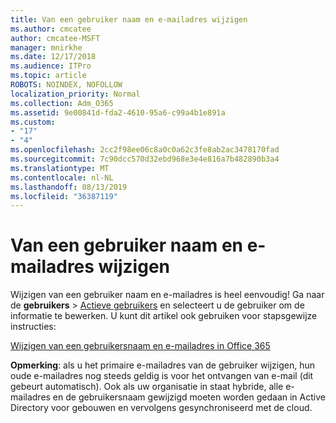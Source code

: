 ```yaml
---
title: Van een gebruiker naam en e-mailadres wijzigen
ms.author: cmcatee
author: cmcatee-MSFT
manager: mnirkhe
ms.date: 12/17/2018
ms.audience: ITPro
ms.topic: article
ROBOTS: NOINDEX, NOFOLLOW
localization_priority: Normal
ms.collection: Adm_O365
ms.assetid: 9e00841d-fda2-4610-95a6-c99a4b1e891a
ms.custom:
- "17"
- "4"
ms.openlocfilehash: 2cc2f98ee06c8a0c0a62c3fe8ab2ac3478170fad
ms.sourcegitcommit: 7c90dcc570d32ebd968e3e4e816a7b482890b3a4
ms.translationtype: MT
ms.contentlocale: nl-NL
ms.lasthandoff: 08/13/2019
ms.locfileid: "36387119"
---
```

# <a name="change-a-users-name-and-email-address"></a>Van een gebruiker naam en e-mailadres wijzigen

Wijzigen van een gebruiker naam en e-mailadres is heel eenvoudig! Ga naar de **gebruikers** \> [Actieve gebruikers](https://go.microsoft.com/fwlink/p/?linkid=834822) en selecteert u de gebruiker om de informatie te bewerken. U kunt dit artikel ook gebruiken voor stapsgewijze instructies:
  
[Wijzigen van een gebruikersnaam en e-mailadres in Office 365](https://docs.microsoft.com/en-us/office365/admin/add-users/change-a-user-name-and-email-address)
  
 **Opmerking**: als u het primaire e-mailadres van de gebruiker wijzigen, hun oude e-mailadres nog steeds geldig is voor het ontvangen van e-mail (dit gebeurt automatisch). Ook als uw organisatie in staat hybride, alle e-mailadres en de gebruikersnaam gewijzigd moeten worden gedaan in Active Directory voor gebouwen en vervolgens gesynchroniseerd met de cloud.